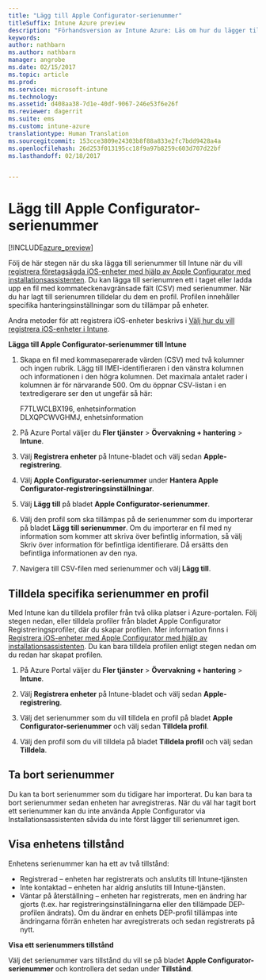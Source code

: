 ```yaml
---
title: "Lägg till Apple Configurator-serienummer"
titleSuffix: Intune Azure preview
description: "Förhandsversion av Intune Azure: Läs om hur du lägger till serienummer till företagsägda iOS-enheter med Apple Configurator."
keywords: 
author: nathbarn
ms.author: nathbarn
manager: angrobe
ms.date: 02/15/2017
ms.topic: article
ms.prod: 
ms.service: microsoft-intune
ms.technology: 
ms.assetid: d408aa38-7d1e-40df-9067-246e53f6e26f
ms.reviewer: dagerrit
ms.suite: ems
ms.custom: intune-azure
translationtype: Human Translation
ms.sourcegitcommit: 153cce3809e24303b8f88a833e2fc7bdd9428a4a
ms.openlocfilehash: 26d253f013195cc18f9a97b8259c603d707d22bf
ms.lasthandoff: 02/18/2017


---
```


# <a name="add-apple-configurator-serial-numbers"></a>Lägg till Apple Configurator-serienummer

[!INCLUDE[azure_preview](../includes/azure_preview.md)]

Följ de här stegen när du ska lägga till serienummer till Intune när du vill [registrera företagsägda iOS-enheter med hjälp av Apple Configurator med installationsassistenten](enroll-ios-devices-with-apple-configurator-and-setup-assistant.md). Du kan lägga till serienumren ett i taget eller ladda upp en fil med kommateckenavgränsade fält (CSV) med serienummer. När du har lagt till serienumren tilldelar du dem en profil. Profilen innehåller specifika hanteringsinställningar som du tillämpar på enheter.

Andra metoder för att registrera iOS-enheter beskrivs i [Välj hur du vill registrera iOS-enheter i Intune](choose-ios-enrollment-method.md).

**Lägga till Apple Configurator-serienummer till Intune**

1. Skapa en fil med kommaseparerade värden (CSV) med två kolumner och ingen rubrik. Lägg till IMEI-identifieraren i den vänstra kolumnen och informationen i den högra kolumnen. Det maximala antalet rader i kolumnen är för närvarande 500. Om du öppnar CSV-listan i en textredigerare ser den ut ungefär så här:

    F7TLWCLBX196, enhetsinformation</br>
   DLXQPCWVGHMJ, enhetsinformation

2. På Azure Portal väljer du **Fler tjänster** > **Övervakning + hantering** > **Intune**.

3.  Välj **Registrera enheter** på Intune-bladet och välj sedan **Apple-registrering**.

4. Välj **Apple Configurator-serienummer** under **Hantera Apple Configurator-registreringsinställningar**.

5. Välj **Lägg till** på bladet **Apple Configurator-serienummer**.

6. Välj den profil som ska tillämpas på de serienummer som du importerar på bladet **Lägg till serienummer**. Om du importerar en fil med ny information som kommer att skriva över befintlig information, så välj Skriv över information för befintliga identifierare. Då ersätts den befintliga informationen av den nya.

7. Navigera till CSV-filen med serienummer och välj **Lägg till**.

## <a name="assign-a-profile-to-specific-serial-numbers"></a>Tilldela specifika serienummer en profil

Med Intune kan du tilldela profiler från två olika platser i Azure-portalen. Följ stegen nedan, eller tilldela profiler från bladet Apple Configurator Registreringsprofiler, där du skapar profilen. Mer information finns i [Registrera iOS-enheter med Apple Configurator med hjälp av installationsassistenten](enroll-ios-devices-with-apple-configurator-and-setup-assistant.md). Du kan bara tilldela profilen enligt stegen nedan om du redan har skapat profilen.

1. På Azure Portal väljer du **Fler tjänster** > **Övervakning + hantering** > **Intune**.

2. Välj **Registrera enheter** på Intune-bladet och välj sedan **Apple-registrering**.

3. Välj det serienummer som du vill tilldela en profil på bladet **Apple Configurator-serienummer** och välj sedan **Tilldela profil**.

4. Välj den profil som du vill tilldela på bladet **Tilldela profil** och välj sedan **Tilldela**.

## <a name="delete-serial-numbers"></a>Ta bort serienummer
Du kan ta bort serienummer som du tidigare har importerat. Du kan bara ta bort serienummer sedan enheten har avregistreras. När du väl har tagit bort ett serienummer kan du inte använda Apple Configurator via Installationsassistenten såvida du inte först lägger till serienumret igen.

## <a name="view-the-state-of-a-device"></a>Visa enhetens tillstånd
Enhetens serienummer kan ha ett av två tillstånd:

- Registrerad – enheten har registrerats och anslutits till Intune-tjänsten
- Inte kontaktad – enheten har aldrig anslutits till Intune-tjänsten.
- Väntar på återställning – enheten har registrerats, men en ändring har gjorts (t.ex. har registreringsinställningarna eller den tillämpade DEP-profilen ändrats). Om du ändrar en enhets DEP-profil tillämpas inte ändringarna förrän enheten har avregistrerats och sedan registrerats på nytt.

**Visa ett serienummers tillstånd**

Välj det serienummer vars tillstånd du vill se på bladet **Apple Configurator-serienummer** och kontrollera det sedan under **Tillstånd**.


